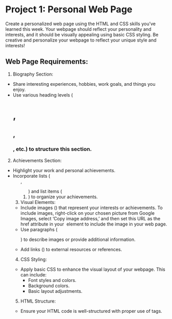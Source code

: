 # Project 1: Personal Web Page

Create a personalized web page using the HTML and CSS skills you’ve
learned this week. Your webpage should reflect your personality and
interests, and it should be visually appealing using basic CSS styling. Be
creative and personalize your webpage to reflect your unique style and
interests!

## Web Page Requirements:

1. Biography Section:

- Share interesting experiences, hobbies, work goals, and things you enjoy.
- Use various heading levels (<h1>, <h2>, <h3>, etc.) to structure this section.

2. Achievements Section:

- Highlight your work and personal achievements.
- Incorporate lists (<ul>, <ol>) and list items (<li>) to organize your achievements.

3. Visual Elements:

- Include images (<img>) that represent your interests or
  achievements. To include images, right-click on your chosen picture
  from Google Images, select ‘Copy image address,’ and then set this
  URL as the href attribute in your <img> element to include the image
  in your web page.
- Use paragraphs (<p>) to describe images or provide additional
  information.
- Add links (<a>) to external resources or references.

4. CSS Styling:

- Apply basic CSS to enhance the visual layout of your webpage. This
  can include:
  - Font styles and colors.
  - Background colors.
  - Basic layout adjustments.

5. HTML Structure:

- Ensure your HTML code is well-structured with proper use of tags.

